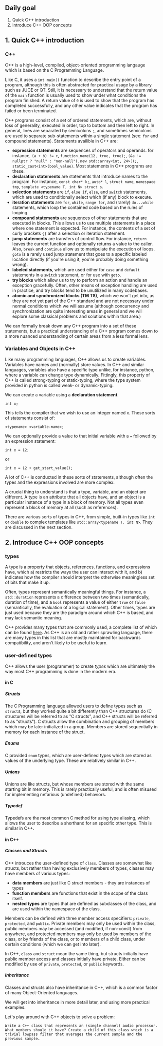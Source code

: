 ## Daily goal
1. Quick C++ introduction
2. Introduce C++ OOP concepts


## 1. Quick C++ introduction

### C++
C++ is a high-level, compiled, object-oriented programming langauge which is based on the C Programming Language.

Like C, it uses a `int main()` function to describe the entry point of a program, although this is often abstracted for practical usage by a library such as JUCE or QT. Still, it is necessary to understand that the return value of the `main` function is usually used to show under what conditions the program finished. A return value of `0` is used to show that the program has completed successfully, and any other value indicates that the program has failed or been terminated. 

C++ programs consist of a set of ordered statements, which are, without loss of generality, executed in order, top to bottom and then left to right. In general, lines are separated by semicolons `;`, and sometimes semicolons are used to separate sub-statements within a single statement (see: `for` and compound statements). Statements availible in C++ are:

- **expression statements** are sequences of operators and operands. for instance, `(a + b) != c`, `function_name(12, true, true);`, `(&a != nullptr ? "null" : "non-null")`, `new std::array<int, 24>();`, `static_cast<int>(bool_value)`. Most statements in C++ programs are these. 
- **declaration statements** are statements that introduce names to the program. For instance, `const char* k;`, `auto* l`, `struct name`, `namespace tmp`, `template <typename T, int N> struct s`. 
- **selection statements** are `if`, `else if`,  `else`, and `switch` statements, which are used to conditionally select which (if any) block to execute. 
- **iteration statements** are `for`,  `while`, `range for`,   and (rarely) `do...while` statements, which loop the contained code based on the rules of looping.
- **compound statements** are sequences of other statements that are executed in blocks. This allows us to use multiple statements in a place where one statement is expected. For instance, the contents of a set of curly brackets `{}` after a selection or iteration statement.
- **jump statements** are transfers of control flow. For instance, `return` leaves the current function and optionally returns a value to the caller. Also, `break` and `continue` allow us to manipulate the execution of loops. `goto` is a rarely used jump statement that goes to a specific labeled location directly (if you're using it, you're probably doing something wrong).
- **labeled statements**, which are used either for `case` and `default` statements in a `switch` statement, or for use with `goto`. 
- **try blocks** which allow us to try to perform an action and handle an exception gracefully. Often, other means of exception handling are used in practice, and try blocks tend to be unutilized in many codebases. 
- **atomic and synchronized blocks (TM TS)**, which we won't get into, as they are not yet part of the C++ standard and are not necessary under normal conditions which we will assume (although concurrency and synchronization are quite interesting areas in general and we will explore some classical problems and solutions within that area.)

We can formally break down any C++ program into a set of these statements, but a practical understanding of a C++ program comes down to a more nuanced understanding of certain areas from a less formal lens. 

### Variables and Objects in C++
Like many programming languages, C++ allows us to create variables. Variables have names and (normally) store values. In C++ and similar languages, variables also have a specific type unlike, for instance, python, where a variable can change type dynamically. Fittingly, this property of C++ is called strong-typing or static-typing, where the type system provided in python is called weak- or dynamic-typing. 

We can create a variable using a **declaration statement**. 

`int x;`

This tells the compiler that we wish to use an integer named x. These sorts of statements consist of:

`<typename> <variable-name>;` 

We can optionally provide a value to that initial variable with a `=` followed by an expression statement:

`int x = 12;` 

or 

`int x = 12 + get_start_value();`


A lot of C++ is conducted in these sorts of statements, although often the types and the expressions involved are more complex.

A crucial thing to understand is that a type, variable, and an object are different. A type is an attribute that all objects have, and an object is a particular instance of a type in a block of memory. Not all types even represent a block of memory at all (such as references).

There are various sorts of types in C++, from simple, built-in types like `int` or `double` to complex templates like `std::array<typename T, int N>`. They are discussed in the next section. 

## 2. Introduce C++ OOP concepts

### types
A type is a property that objects, references, functions, and expressions have, which a) restricts the ways the user can interact with it, and b) indicates how the compiler should interpret the otherwise meaningless set of bits that make it up. 

Often, types represent semantically meaningful things. For instance, a `std::duration` represents a difference between two times (semantically, duration of time), and a `bool` represents a value of either `true` or `false` (semantically, the evaluation of a logical statement). Other times, types are just used because they are the paradigm around which C++ is based, and may lack semantic meaning.

C++ provides many types that are commonly used, a complete list of which can be found [here](https://en.cppreference.com/w/cpp/language/type). As C++ is an old and rather sprawling language, there are many types in this list that are mostly maintained for backwards compatibility, and aren't likely to be useful to learn. 

### user-defined types
C++ allows the user (programmer) to create *types* which are ultimately the way most C++ programming is done in the modern era.  

#### in C

##### Structs
The C Programming language allowed users to define types such as `struct`s, but they worked quite a bit differently than C++ structures do (C structures will be referred to as "C structs", and C++ structs will be referred to as "structs"). C structs allow the combination and grouping of members which may be later initialized in a group. Members are stored sequentially in memory for each instance of the struct.

##### Enums
C provided `enum` types, which are user-defined types which are stored as values of the underlying type. These are relatively similar in C++.

##### Unions
Unions are like structs, but whose members are stored with the same starting bit in memory. This is rarely practically useful, and is often misused for implementing nefarious (undefined) behaviors.

##### Typedef 
Typedefs are the most common C method for using type aliasing, which allows the user to describe a shorthand for an specific other type. This is similar in C++.

#### in C++

##### Classes and Structs
C++ introuces the user-defined type of `class`.  Classes are somewhat like structs, but rather than having exclusively members of types, classes may have members of various types:

- **data members** are just like C struct members - they are instances of types 
- **function members** are functions that exist in the scope of the class itself. 
- **nested types** are types that are defined as subclasses of the class, and are used within the namespace of the class.

Members can be defined with three member access specifiers: `private`, `protected`, and `public`. Private members may only be used within the class, public members may be accessed (and modified, if non-const) from anywhere, and protected members may only be used by members of the class, or by friends of the class, or to members of a child class, under certain conditions (which we can get into later).

In C++, `class` and `struct` mean the same thing, but structs initially have public member access and classes initially have private. Either can be modified by use of `private`, `protected`, or `public` keywords. 

##### Inheritance
Classes and structs also have inheritance in C++, which is a common factor of many Object-Oriented languages. 

We will get into inheritance in more detail later, and using more practical examples. 

Let's play around with C++ objects to solve a problem: 

	Write a C++ class that represents an (single channel) audio processor. What members should it have? Create a child of this class which is a trivial lowpass filter that averages the current sample and the previous sample. 
